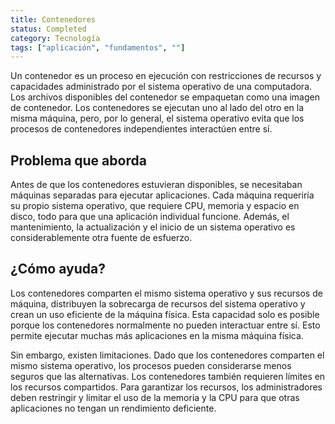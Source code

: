 ```yaml
---
title: Contenedores
status: Completed
category: Tecnología
tags: ["aplicación", "fundamentos", ""]
---
```


Un contenedor es un proceso en ejecución con restricciones de recursos y capacidades administrado por el sistema operativo de una computadora.
Los archivos disponibles del contenedor se empaquetan como una imagen de contenedor. 
Los contenedores se ejecutan uno al lado del otro en la misma máquina,
pero, por lo general, el sistema operativo evita que los procesos de contenedores independientes interactúen entre sí.

## Problema que aborda

Antes de que los contenedores estuvieran disponibles, se necesitaban máquinas separadas para ejecutar aplicaciones.
Cada máquina requeriría su propio sistema operativo, que requiere CPU, memoria y espacio en disco,
todo para que una aplicación individual funcione.
Además, el mantenimiento, la actualización y el inicio de un sistema operativo es considerablemente otra fuente de esfuerzo.

## ¿Cómo ayuda?

Los contenedores comparten el mismo sistema operativo y sus recursos de máquina,
distribuyen la sobrecarga de recursos del sistema operativo y crean un uso eficiente de la máquina física.
Esta capacidad solo es posible porque los contenedores normalmente no pueden interactuar entre sí.
Esto permite ejecutar muchas más aplicaciones en la misma máquina física.

Sin embargo, existen limitaciones.
Dado que los contenedores comparten el mismo sistema operativo, los procesos pueden considerarse menos seguros que las alternativas.
Los contenedores también requieren límites en los recursos compartidos.
Para garantizar los recursos, los administradores deben restringir y limitar el uso de la memoria y la CPU para que otras aplicaciones no tengan un rendimiento deficiente.

